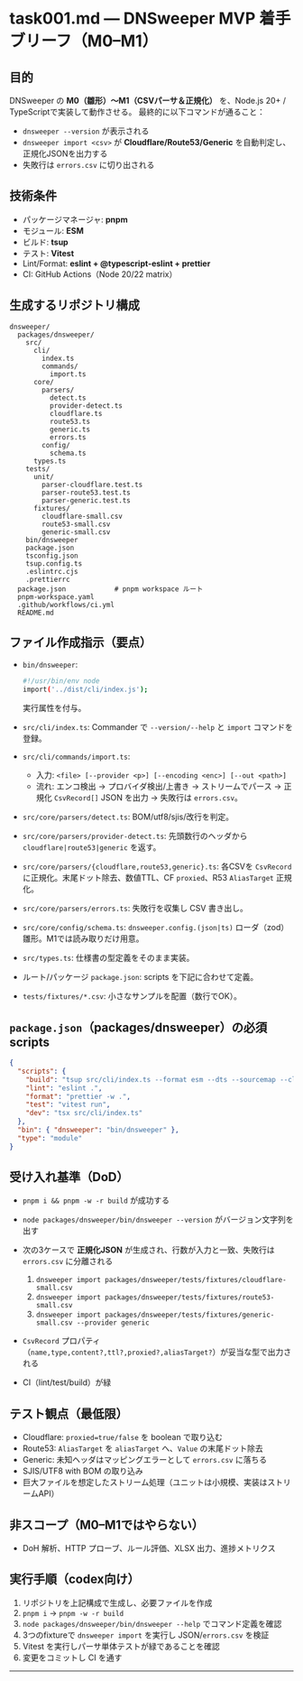 # task001.md — DNSweeper MVP 着手ブリーフ（M0–M1）

## 目的

DNSweeper の **M0（雛形）〜M1（CSVパーサ＆正規化）** を、Node.js 20+ / TypeScriptで実装して動作させる。
最終的に以下コマンドが通ること：

* `dnsweeper --version` が表示される
* `dnsweeper import <csv>` が **Cloudflare/Route53/Generic** を自動判定し、正規化JSONを出力する
* 失敗行は `errors.csv` に切り出される

## 技術条件

* パッケージマネージャ: **pnpm**
* モジュール: **ESM**
* ビルド: **tsup**
* テスト: **Vitest**
* Lint/Format: **eslint + @typescript-eslint + prettier**
* CI: GitHub Actions（Node 20/22 matrix）

## 生成するリポジトリ構成

```
dnsweeper/
  packages/dnsweeper/
    src/
      cli/
        index.ts
        commands/
          import.ts
      core/
        parsers/
          detect.ts
          provider-detect.ts
          cloudflare.ts
          route53.ts
          generic.ts
          errors.ts
        config/
          schema.ts
      types.ts
    tests/
      unit/
        parser-cloudflare.test.ts
        parser-route53.test.ts
        parser-generic.test.ts
      fixtures/
        cloudflare-small.csv
        route53-small.csv
        generic-small.csv
    bin/dnsweeper
    package.json
    tsconfig.json
    tsup.config.ts
    .eslintrc.cjs
    .prettierrc
  package.json            # pnpm workspace ルート
  pnpm-workspace.yaml
  .github/workflows/ci.yml
  README.md
```

## ファイル作成指示（要点）

* `bin/dnsweeper`:

  ```bash
  #!/usr/bin/env node
  import('../dist/cli/index.js');
  ```

  実行属性を付与。
* `src/cli/index.ts`: Commander で `--version/--help` と `import` コマンドを登録。
* `src/cli/commands/import.ts`:

  * 入力: `<file> [--provider <p>] [--encoding <enc>] [--out <path>]`
  * 流れ: エンコ検出 → プロバイダ検出/上書き → ストリームでパース → 正規化 `CsvRecord[]` JSON を出力 → 失敗行は `errors.csv`。
* `src/core/parsers/detect.ts`: BOM/utf8/sjis/改行を判定。
* `src/core/parsers/provider-detect.ts`: 先頭数行のヘッダから `cloudflare|route53|generic` を返す。
* `src/core/parsers/{cloudflare,route53,generic}.ts`: 各CSVを `CsvRecord` に正規化。末尾ドット除去、数値TTL、CF `proxied`、R53 `AliasTarget` 正規化。
* `src/core/parsers/errors.ts`: 失敗行を収集し CSV 書き出し。
* `src/core/config/schema.ts`: `dnsweeper.config.(json|ts)` ローダ（zod）雛形。M1では読み取りだけ用意。
* `src/types.ts`: 仕様書の型定義をそのまま実装。
* ルート/パッケージ `package.json`: scripts を下記に合わせて定義。
* `tests/fixtures/*.csv`: 小さなサンプルを配置（数行でOK）。

## `package.json`（packages/dnsweeper）の必須 scripts

```json
{
  "scripts": {
    "build": "tsup src/cli/index.ts --format esm --dts --sourcemap --clean",
    "lint": "eslint .",
    "format": "prettier -w .",
    "test": "vitest run",
    "dev": "tsx src/cli/index.ts"
  },
  "bin": { "dnsweeper": "bin/dnsweeper" },
  "type": "module"
}
```

## 受け入れ基準（DoD）

* `pnpm i && pnpm -w -r build` が成功する
* `node packages/dnsweeper/bin/dnsweeper --version` がバージョン文字列を出す
* 次の3ケースで **正規化JSON** が生成され、行数が入力と一致、失敗行は `errors.csv` に分離される

  1. `dnsweeper import packages/dnsweeper/tests/fixtures/cloudflare-small.csv`
  2. `dnsweeper import packages/dnsweeper/tests/fixtures/route53-small.csv`
  3. `dnsweeper import packages/dnsweeper/tests/fixtures/generic-small.csv --provider generic`
* `CsvRecord` プロパティ（`name,type,content?,ttl?,proxied?,aliasTarget?`）が妥当な型で出力される
* CI（lint/test/build）が緑

## テスト観点（最低限）

* Cloudflare: `proxied=true/false` を boolean で取り込む
* Route53: `AliasTarget` を `aliasTarget` へ、`Value` の末尾ドット除去
* Generic: 未知ヘッダはマッピングエラーとして `errors.csv` に落ちる
* SJIS/UTF8 with BOM の取り込み
* 巨大ファイルを想定したストリーム処理（ユニットは小規模、実装はストリームAPI）

## 非スコープ（M0–M1ではやらない）

* DoH 解析、HTTP プローブ、ルール評価、XLSX 出力、進捗メトリクス

## 実行手順（codex向け）

1. リポジトリを上記構成で生成し、必要ファイルを作成
2. `pnpm i` → `pnpm -w -r build`
3. `node packages/dnsweeper/bin/dnsweeper --help` でコマンド定義を確認
4. 3つのfixtureで `dnsweeper import` を実行し JSON/`errors.csv` を検証
5. Vitest を実行しパーサ単体テストが緑であることを確認
6. 変更をコミットし CI を通す

---


